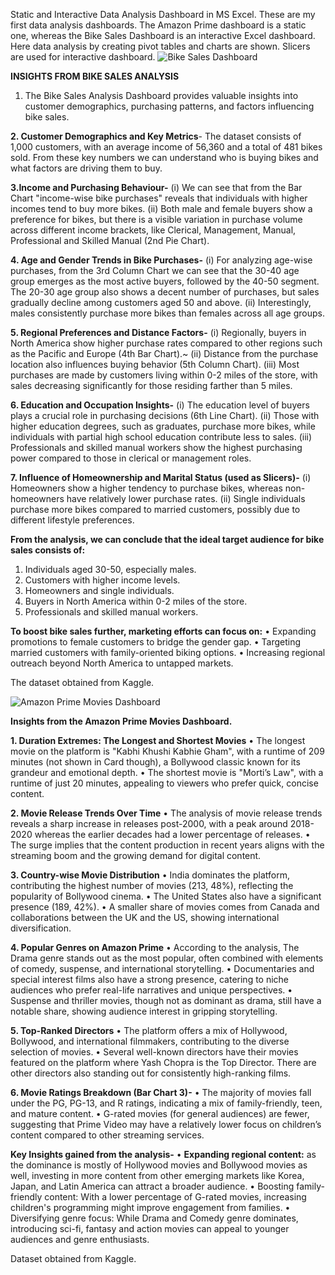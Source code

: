 Static and Interactive Data Analysis Dashboard in MS Excel.
These are my first data analysis dashboards.
The Amazon Prime dashboard is a static one, whereas the Bike Sales Dashboard is an interactive Excel dashboard.
Here data analysis by creating pivot tables and charts are shown. Slicers are used for interactive dashboard.
![Bike Sales Dashboard](https://github.com/user-attachments/assets/a6022018-625e-4534-a701-1dbc68b80d5e)

**INSIGHTS FROM BIKE SALES ANALYSIS**
1. The Bike Sales Analysis Dashboard provides valuable insights into customer demographics, purchasing patterns, and factors influencing bike sales.

**2. Customer Demographics and Key Metrics**- The dataset consists of 1,000 customers, with an average income of 56,360 and a total of 481 bikes sold. 
From these key numbers we can understand who is buying bikes and what factors are driving them to buy.

**3.Income and Purchasing Behaviour-** 
(i) We can see that from the Bar Chart "income-wise bike purchases" reveals that individuals with higher incomes tend to buy more bikes. 
(ii) Both male and female buyers show a preference for bikes, but there is a visible variation in purchase volume across different income brackets, like Clerical, Management, Manual, Professional and Skilled Manual (2nd Pie Chart).

**4. Age and Gender Trends in Bike Purchases-**
(i) For analyzing age-wise purchases, from the 3rd Column Chart we can see that the 30-40 age group emerges as the most active buyers, followed by the 40-50 segment. 
The 20-30 age group also shows a decent number of purchases, but sales gradually decline among customers aged 50 and above.
(ii) Interestingly, males consistently purchase more bikes than females across all age groups.

**5. Regional Preferences and Distance Factors-**
(i) Regionally, buyers in North America show higher purchase rates compared to other regions such as the Pacific and Europe (4th Bar Chart).~ (ii) Distance from the purchase location also influences buying behavior (5th Column Chart).
(iii) Most purchases are made by customers living within 0-2 miles of the store, with sales decreasing significantly for those residing farther than 5 miles.

**6. Education and Occupation Insights-**
(i) The education level of buyers plays a crucial role in purchasing decisions (6th Line Chart).
(ii) Those with higher education degrees, such as graduates, purchase more bikes, while individuals with partial high school education contribute less to sales.
(iii) Professionals and skilled manual workers show the highest purchasing power compared to those in clerical or management roles.

**7. Influence of Homeownership and Marital Status (used as Slicers)-**
(i) Homeowners show a higher tendency to purchase bikes, whereas non-homeowners have relatively lower purchase rates.
(ii) Single individuals purchase more bikes compared to married customers, possibly due to different lifestyle preferences.

**From the analysis, we can conclude that the ideal target audience for bike sales consists of:**
1.	Individuals aged 30-50, especially males.
2.	Customers with higher income levels.
3.	Homeowners and single individuals.
4.	Buyers in North America within 0-2 miles of the store.
5.	Professionals and skilled manual workers.
   
**To boost bike sales further, marketing efforts can focus on:**
•	Expanding promotions to female customers to bridge the gender gap. 
•	Targeting married customers with family-oriented biking options. 
•	Increasing regional outreach beyond North America to untapped markets. 

The dataset obtained from Kaggle.

![Amazon Prime Movies Dashboard](https://github.com/user-attachments/assets/ed4bc4db-aeea-4b4e-adce-4134d8e9bf8c)

**Insights from the Amazon Prime Movies Dashboard.**

**1. Duration Extremes: The Longest and Shortest Movies**
•	The longest movie on the platform is "Kabhi Khushi Kabhie Gham", with a runtime of 209 minutes (not shown in Card though), a Bollywood classic known for its grandeur and emotional depth.
•	The shortest movie is "Morti’s Law", with a runtime of just 20 minutes, appealing to viewers who prefer quick, concise content.

**2. Movie Release Trends Over Time**
•	The analysis of movie release trends reveals a sharp increase in releases post-2000, with a peak around 2018-2020 whereas the earlier decades had a lower percentage of releases.
•	The surge implies that the content production in recent years aligns with the streaming boom and the growing demand for digital content.

**3. Country-wise Movie Distribution**
•	India dominates the platform, contributing the highest number of movies (213, 48%), reflecting the popularity of Bollywood cinema.
•	The United States also have a significant presence (189, 42%).
•	A smaller share of movies comes from Canada and collaborations between the UK and the US, showing international diversification.

**4. Popular Genres on Amazon Prime**
•	According to the analysis, The Drama genre stands out as the most popular, often combined with elements of comedy, suspense, and international storytelling.
•	Documentaries and special interest films also have a strong presence, catering to niche audiences who prefer real-life narratives and unique perspectives.
•	Suspense and thriller movies, though not as dominant as drama, still have a notable share, showing audience interest in gripping storytelling.

**5. Top-Ranked Directors**
•	The platform offers a mix of Hollywood, Bollywood, and international filmmakers, contributing to the diverse selection of movies.
•	Several well-known directors have their movies featured on the platform where Yash Chopra is the Top Director. There are other directors also standing out for consistently high-ranking films.

**6. Movie Ratings Breakdown (Bar Chart 3)-**
•	The majority of movies fall under the PG, PG-13, and R ratings, indicating a mix of family-friendly, teen, and mature content.
•	G-rated movies (for general audiences) are fewer, suggesting that Prime Video may have a relatively lower focus on children’s content compared to other streaming services.

**Key Insights gained from the analysis-**
•	**Expanding regional content:** as the dominance is mostly of Hollywood movies and Bollywood movies as well, 
investing in more content from other emerging markets like Korea, Japan, and Latin America can attract a broader audience.
•	Boosting family-friendly content: With a lower percentage of G-rated movies, increasing children's programming might improve engagement from families.
•	Diversifying genre focus: While Drama and Comedy genre dominates, introducing sci-fi, fantasy and action movies can appeal to younger audiences and genre enthusiasts.

Dataset obtained from Kaggle.
